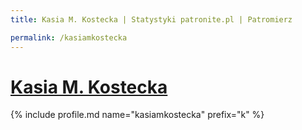 ```yaml
---
title: Kasia M. Kostecka | Statystyki patronite.pl | Patromierz

permalink: /kasiamkostecka
---
```


# [Kasia M. Kostecka](https://patronite.pl/kasiamkostecka)

{% include profile.md name="kasiamkostecka" prefix="k" %}
